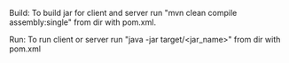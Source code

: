 Build:
To build jar for client and server run "mvn clean compile assembly:single" from dir with pom.xml.

Run:
To run client or server run "java -jar target/<jar_name>" from dir with pom.xml
